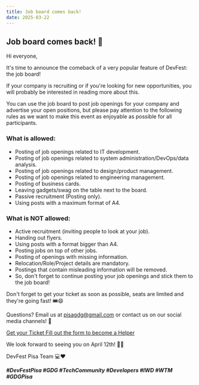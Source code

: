 ```yaml
---
title: Job board comes back!
date: 2025-03-22
---
```


## Job board comes back! 📜

Hi everyone,

It's time to announce the comeback of a very popular feature of DevFest: the job board!

If your company is recruiting or if you're looking for new opportunities, you will probably be interested in reading more about this.

You can use the job board to post job openings for your company and advertise your open positions, but please pay attention to the following rules as we want to make this event as enjoyable as possible for all participants.

### What is allowed:

- Posting of job openings related to IT development.
- Posting of job openings related to system administration/DevOps/data analysis.
- Posting of job openings related to design/product management.
- Posting of job openings related to engineering management.
- Posting of business cards.
- Leaving gadgets/swag on the table next to the board.
- Passive recruitment (Posting only).
- Using posts with a maximum format of A4.

### What is NOT allowed:

- Active recruitment (inviting people to look at your job).
- Handing out flyers.
- Using posts with a format bigger than A4.
- Posting jobs on top of other jobs.
- Posting of openings with missing information.
- Relocation/Role/Project details are mandatory.
- Postings that contain misleading information will be removed.
- So, don't forget to continue posting your job openings and stick them to the job board!

Don't forget to get your ticket as soon as possible, seats are limited and they're going fast! 🎟️😄

Questions? Email us at pisagdg@gmail.com or contact us on our social media channels! 📱

<a role="button" class="large width-fit margin-auto" target="_blank" href="https://www.eventbrite.it/e/gdg-devfest-pisa-2025-tickets-1205952308819">
    Get your Ticket
</a>

<a role="button" class="large width-fit margin-auto"  target="_blank" href="https://docs.google.com/forms/d/1y8G12HFY7EVc8LsF-1S24z5Wqeqiare4qaPgXwSwTDU/preview">
    Fill out the form to become a Helper
</a>

We look forward to seeing you on April 12th! 📅🎊

DevFest Pisa Team 💻❤️

**_#DevFestPisa #GDG #TechCommunity #Developers #IWD #WTM #GDGPisa_**
